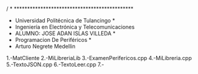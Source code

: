 
/ * *********************************************
* Universidad Politécnica de Tulancingo *
* Ingeniería en Electrónica y Telecomunicaciones 
* ALUMNO: JOSE ADAN ISLAS VILLEDA *
* Programacion De Periféricos *
* Arturo Negrete Medellin


1.-MatCliente
2.-MiLibreriaLib
3.-ExamenPerifericos.cpp
4.-MiLibreria.cpp
5.-TextoJSON.cpp
6.-TextoLeer.cpp
7.-


